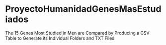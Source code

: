 # ProyectoHumanidadGenesMasEstudiados
The 15 Genes Most Studied in Men are Compared by Producing a CSV Table to Generate its Individual Folders and TXT Files
